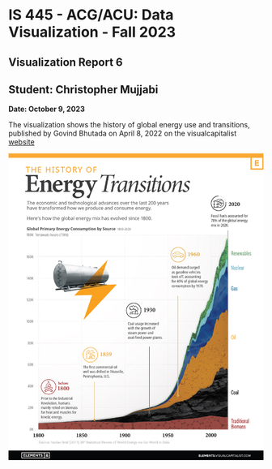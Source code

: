 IS 445 - ACG/ACU: Data Visualization - Fall 2023
===============================================
Visualization Report 6
-----------------------
Student: Christopher Mujjabi
----------------------------
**Date: October 9, 2023**


The visualization shows the history of global energy use and transitions, published by Govind Bhutada on April 8, 2022 on the visualcapitalist [website](https://www.visualcapitalist.com/visualizing-the-history-of-energy-transitions/)



![Alt text](image-4.png)
